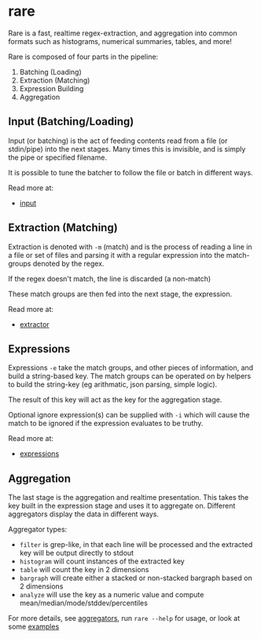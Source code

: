 # rare

Rare is a fast, realtime regex-extraction, and aggregation into common formats
such as histograms, numerical summaries, tables, and more!

Rare is composed of four parts in the pipeline:

1. Batching (Loading)
2. Extraction (Matching)
3. Expression Building
4. Aggregation

## Input (Batching/Loading)

Input (or batching) is the act of feeding contents read from a file (or stdin/pipe) into
the next stages.  Many times this is invisible, and is simply the pipe or specified filename.

It is possible to tune the batcher to follow the file or batch in different ways.

Read more at:

* [input](input.md)

## Extraction (Matching)

Extraction is denoted with `-m` (match) and is the process of reading a line in
a file or set of files and parsing it with a regular expression into the
match-groups denoted by the regex.

If the regex doesn't match, the line is discarded (a non-match)

These match groups are then fed into the next stage, the expression.

Read more at:

* [extractor](extractor.md)

## Expressions

Expressions `-e` take the match groups, and other pieces of information, and build
a string-based key.  The match groups can be operated on by helpers to build
the string-key (eg arithmatic, json parsing, simple logic).

The result of this key will act as the key for the aggregation stage.

Optional ignore expression(s) can be supplied with `-i` which will
cause the match to be ignored if the expression evaluates to be truthy.

Read more at:

* [expressions](expressions.md)

## Aggregation

The last stage is the aggregation and realtime presentation.  This takes the
key built in the expression stage and uses it to aggregate on. Different aggregators
display the data in different ways.

Aggregator types:

* `filter` is grep-like, in that each line will be processed and the extracted key will be output directly to stdout
* `histogram` will count instances of the extracted key
* `table` will count the key in 2 dimensions
* `bargraph` will create either a stacked or non-stacked bargraph based on 2 dimensions
* `analyze` will use the key as a numeric value and compute mean/median/mode/stddev/percentiles

For more details, see [aggregators](aggregators.md), run `rare --help` for usage,
or look at some [examples](examples.md)
